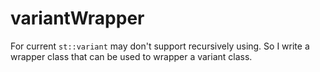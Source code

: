 # variantWrapper
For current `st::variant` may don't support recursively using. So I write a wrapper class that can be used to wrapper a variant class.
